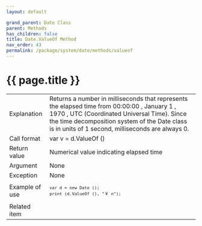 ```yaml
---
layout: default

grand_parent: Date Class
parent: Methods
has_children: false
title: Date.ValueOf Method
nav_order: 43
permalink: /package/system/date/methods/valueof
---
```

# {{ page.title }}


<table>
  <tr>
    <td>Explanation</td>
    <td colspan="2">Returns a number in milliseconds that represents the elapsed time from 00:00:00 , January 1 , 1970 , UTC (Coordinated Universal Time). Since the time decomposition system of the Date class is in units of 1 second, milliseconds are always 0.</td>
  </tr>
  <tr>
    <td>Call format</td>
    <td colspan="2">var v = d.ValueOf ()</td>
  </tr>
  <tr>
    <td>Return value</td>
    <td colspan="2">Numerical value indicating elapsed time</td>
  </tr>  
  <tr>
    <td>Argument</td>
    <td colspan="2">None</td>
  </tr>
  <tr>
    <td>Exception</td>
    <td colspan="2">None</td>
  </tr>
  <tr>
    <td>Example of use</td>
    <td colspan="2"><code><pre>var d = new Date ();
print (d.ValueOf (), "￥ n");</pre></code></td>
  </tr>
  <tr>
    <td>Related item</td>
    <td colspan="2"></td>
  </tr>
</table>


